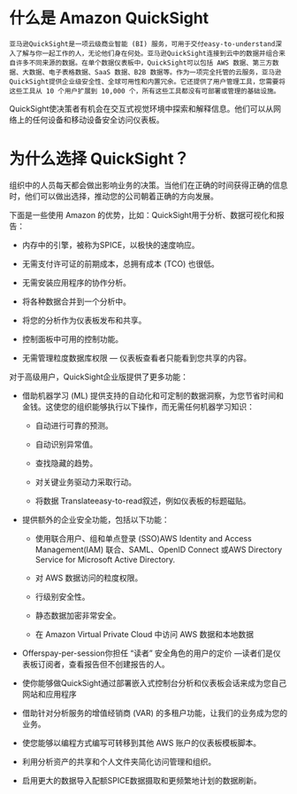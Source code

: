 # 什么是 Amazon QuickSight    
    亚马逊QuickSight是一项云级商业智能 (BI) 服务，可用于交付easy-to-understand深入了解与你一起工作的人，无论他们身在何处。亚马逊QuickSight连接到云中的数据并组合来自许多不同来源的数据。在单个数据仪表板中，QuickSight可以包括 AWS 数据、第三方数据、大数据、电子表格数据、SaaS 数据、B2B 数据等。作为一项完全托管的云服务，亚马逊QuickSight提供企业级安全性、全球可用性和内置冗余。它还提供了用户管理工具，您需要将这些工具从 10 个用户扩展到 10,000 个，所有这些工具都没有可部署或管理的基础设施。

QuickSight使决策者有机会在交互式视觉环境中探索和解释信息。他们可以从网络上的任何设备和移动设备安全访问仪表板。

# 为什么选择 QuickSight？
组织中的人员每天都会做出影响业务的决策。当他们在正确的时间获得正确的信息时，他们可以做出选择，推动您的公司朝着正确的方向发展。

下面是一些使用 Amazon 的优势，比如：QuickSight用于分析、数据可视化和报告：

- 内存中的引擎，被称为SPICE，以极快的速度响应。

- 无需支付许可证的前期成本，总拥有成本 (TCO) 也很低。

- 无需安装应用程序的协作分析。

- 将各种数据合并到一个分析中。

- 将您的分析作为仪表板发布和共享。

- 控制面板中可用的控制功能。

- 无需管理粒度数据库权限 — 仪表板查看者只能看到您共享的内容。

对于高级用户，QuickSight企业版提供了更多功能：

- 借助机器学习 (ML) 提供支持的自动化和可定制的数据洞察，为您节省时间和金钱。这使您的组织能够执行以下操作，而无需任何机器学习知识：

    - 自动进行可靠的预测。

    - 自动识别异常值。

    - 查找隐藏的趋势。

    - 对关键业务驱动力采取行动。

    - 将数据 Translateeasy-to-read叙述，例如仪表板的标题磁贴。

- 提供额外的企业安全功能，包括以下功能：

    - 使用联合用户、组和单点登录 (SSO)AWS Identity and Access Management(IAM) 联合、SAML、OpenID Connect 或AWS Directory Service for Microsoft Active Directory.

    - 对 AWS 数据访问的粒度权限。

    - 行级别安全性。

    - 静态数据加密非常安全。

    - 在 Amazon Virtual Private Cloud 中访问 AWS 数据和本地数据

- Offerspay-per-session你担任 “读者” 安全角色的用户的定价 —读者们是仪表板订阅者，查看报告但不创建报告的人。

- 使你能够做QuickSight通过部署嵌入式控制台分析和仪表板会话来成为您自己网站和应用程序

- 借助针对分析服务的增值经销商 (VAR) 的多租户功能，让我们的业务成为您的业务。

- 使您能够以编程方式编写可转移到其他 AWS 账户的仪表板模板脚本。

- 利用分析资产的共享和个人文件夹简化访问管理和组织。

- 启用更大的数据导入配额SPICE数据摄取和更频繁地计划的数据刷新。
